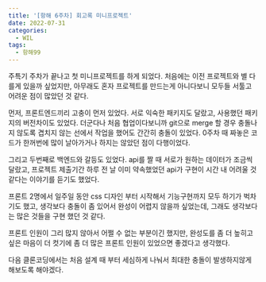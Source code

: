 ```yaml
---
title: '[항해 6주차] 회고록 미니프로젝트'
date: 2022-07-31
categories:
  - WIL
tags:
  - 항해99
---
```


주특기 주차가 끝나고 첫 미니프로젝트를 하게 되었다. 처음에는 이전 프로젝트와 별 다를게 있을까 싶었지만, 아무래도 혼자 프로젝트를 만드는게 아니다보니 모두들 서툴고 어려운 점이 많았던 것 같다.

먼저, 프론트엔드끼리 고충이 먼저 있었다. 서로 익숙한 패키지도 달랐고, 사용했던 패키지의 버전차이도 있었다. 더군다나 처음 협업이다보니까 git으로 merge 할 경우 충돌나지 않도록 겹치지 않는 선에서 작업을 했어도 간간히 충돌이 있었다. 0주차 때 짜놓은 코드가 한꺼번에 많이 날아가거나 하지는 않았던 점이 다행이었다.

그리고 두번째로 백엔드와 갈등도 있었다. api를 짤 때 서로가 원하는 데이터가 조금씩 달랐고, 프로젝트 제출기간 하루 전 날 이미 약속했었던 api가 구현이 시간 내 어려울 것 같다는 이야기를 듣기도 했었다.

프론트 2명에서 일주일 동안 css 디자인 부터 시작해서 기능구현까지 모두 하기가 벅차기도 했고, 생각보다 충돌이 좀 있어서 완성이 어렵지 않을까 싶었는데, 그래도 생각보다는 많은 것들을 구현 했던 것 같다.

프론트 인원이 그리 많지 않아서 어쩔 수 없는 부분이긴 했지만, 완성도를 좀 더 높히고 싶은 마음이 더 컷기에 좀 더 많은 프론트 인원이 있었으면 좋겠다고 생각했다.

다음 클론코딩에서는 처음 설계 때 부터 세심하게 나눠서 최대한 충돌이 발생하지않게 해보도록 해야겠다.

